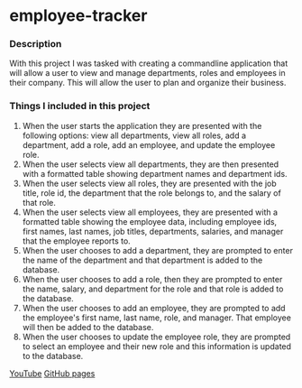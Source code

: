 # employee-tracker

### Description 
With this project I was tasked with creating a commandline application that will allow a user to view and manage departments, roles and employees in their company. This will allow the user to plan and organize their business. 

### Things I included in this project
1. When the user starts the application they are presented with the following options: view all departments, view all roles, 
add a department, add a role, add an employee, and update the employee role.
2. When the user selects view all departments, they are then presented with a formatted table showing department names
and department ids.
3. When the user selects view all roles, they are presented with the job title, role id, the department that the role 
belongs to, and the salary of that role.
4. When the user selects view all employees, they are presented with a formatted table showing the employee data, 
including employee ids, first names, last names, job titles, departments, salaries, and manager that the employee reports to.
5. When the user chooses to add a department, they are prompted to enter the name of the department and that department is added
to the database.
6. When the user chooses to add a role, then they are prompted to enter the name, salary, and department for the role and that
role is added to the database.
7. When the user chooses to add an employee, they are prompted to add the employee's first name, last name, role, and manager.
That employee will then be added to the database.
8. When the user chooses to update the employee role, they are prompted to select an employee and their new role and this information
is updated to the database.


[YouTube](https://youtu.be/v9X_gjrT7-A)
[GitHub pages](https://github.com/cefaust/employee-tracker)
